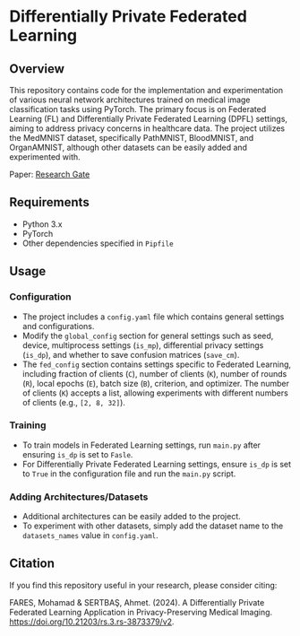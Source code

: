 # Differentially Private Federated Learning


## Overview
This repository contains code for the implementation and experimentation of various neural network architectures trained on medical image classification tasks using PyTorch. The primary focus is on Federated Learning (FL) and Differentially Private Federated Learning (DPFL) settings, aiming to address privacy concerns in healthcare data. The project utilizes the MedMNIST dataset, specifically PathMNIST, BloodMNIST, and OrganAMNIST, although other datasets can be easily added and experimented with.

Paper: [Research Gate](https://www.researchgate.net/publication/377524548_A_Differentially_Private_Federated_Learning_Application_in_Privacy-Preserving_Medical_Imaging)

## Requirements
- Python 3.x
- PyTorch
- Other dependencies specified in `Pipfile`

## Usage
### Configuration
- The project includes a `config.yaml` file which contains general settings and configurations.
- Modify the `global_config` section for general settings such as seed, device, multiprocess settings (`is_mp`), differential privacy settings (`is_dp`), and whether to save confusion matrices (`save_cm`).
- The `fed_config` section contains settings specific to Federated Learning, including fraction of clients (`C`), number of clients (`K`), number of rounds (`R`), local epochs (`E`), batch size (`B`), criterion, and optimizer. The number of clients (`K`) accepts a list, allowing experiments with different numbers of clients (e.g., `[2, 8, 32]`).

### Training
- To train models in Federated Learning settings, run `main.py` after ensuring `is_dp` is set to `Fasle`.
- For Differentially Private Federated Learning settings, ensure `is_dp` is set to `True` in the configuration file and run the `main.py` script.

### Adding Architectures/Datasets
- Additional architectures can be easily added to the project.
- To experiment with other datasets, simply add the dataset name to the `datasets_names` value in `config.yaml`.


## Citation
If you find this repository useful in your research, please consider citing:


FARES, Mohamad & SERTBAŞ, Ahmet. (2024). A Differentially Private Federated Learning Application in Privacy-Preserving Medical Imaging. https://doi.org/10.21203/rs.3.rs-3873379/v2.

